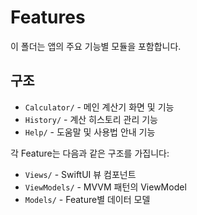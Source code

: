 # Features

이 폴더는 앱의 주요 기능별 모듈을 포함합니다.

## 구조

-   `Calculator/` - 메인 계산기 화면 및 기능
-   `History/` - 계산 히스토리 관리 기능
-   `Help/` - 도움말 및 사용법 안내 기능

각 Feature는 다음과 같은 구조를 가집니다:

-   `Views/` - SwiftUI 뷰 컴포넌트
-   `ViewModels/` - MVVM 패턴의 ViewModel
-   `Models/` - Feature별 데이터 모델

